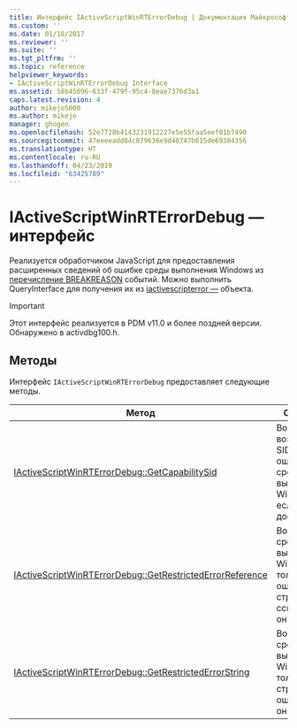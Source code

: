 ```yaml
---
title: Интерфейс IActiveScriptWinRTErrorDebug | Документация Майкрософт
ms.custom: ''
ms.date: 01/18/2017
ms.reviewer: ''
ms.suite: ''
ms.tgt_pltfrm: ''
ms.topic: reference
helpviewer_keywords:
- IActiveScriptWinRTErrorDebug Interface
ms.assetid: 58b45096-633f-479f-95c4-8eae7376d3a1
caps.latest.revision: 4
author: mikejo5000
ms.author: mikejo
manager: ghogen
ms.openlocfilehash: 52e7728b4143231912227e5e55faa5eef01b7490
ms.sourcegitcommit: 47eeeeadd84c879636e9d48747b615de69384356
ms.translationtype: HT
ms.contentlocale: ru-RU
ms.lasthandoff: 04/23/2019
ms.locfileid: "63425789"
---
```

# <a name="iactivescriptwinrterrordebug-interface"></a>IActiveScriptWinRTErrorDebug — интерфейс
Реализуется обработчиком JavaScript для предоставления расширенных сведений об ошибке среды выполнения Windows из [перечисление BREAKREASON](../../winscript/reference/breakreason-enumeration.md) событий. Можно выполнить QueryInterface для получения их из [iactivescripterror —](../../winscript/reference/iactivescripterror.md) объекта.  
  
> [!IMPORTANT]
> Этот интерфейс реализуется в PDM v11.0 и более поздней версии. Обнаружено в activdbg100.h.  
  
## <a name="methods"></a>Методы  
 Интерфейс `IActiveScriptWinRTErrorDebug` предоставляет следующие методы.  
  
|Метод|Описание|  
|------------|-----------------|  
|[IActiveScriptWinRTErrorDebug::GetCapabilitySid](../../winscript/reference/iactivescriptwinrterrordebug-getcapabilitysid.md)|Возвращает возможности SID для ошибки среды выполнения Windows, если он доступен.|  
|[IActiveScriptWinRTErrorDebug::GetRestrictedErrorReference](../../winscript/reference/iactivescriptwinrterrordebug-getrestrictederrorreference.md)|Возвращает среды выполнения Windows только ошибки строку ссылки, если он доступен.|  
|[IActiveScriptWinRTErrorDebug::GetRestrictedErrorString](../../winscript/reference/iactivescriptwinrterrordebug-getrestrictederrorstring.md)|Возвращает среды выполнения Windows только строка ошибки, если он доступен.|
